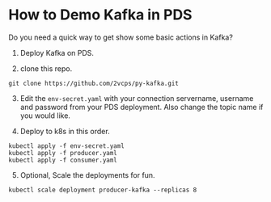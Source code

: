 # How to Demo Kafka in PDS
Do you need a quick way to get show some basic actions in Kafka?

1. Deploy Kafka on PDS.

2. clone this repo.
```
git clone https://github.com/2vcps/py-kafka.git
```

3. Edit the `env-secret.yaml` with your connection servername, username and password from your PDS deployment. Also change the topic name if you would like.

4. Deploy to k8s in this order.
```
kubectl apply -f env-secret.yaml
kubectl apply -f producer.yaml
kubectl apply -f consumer.yaml
```

5. Optional, Scale the deployments for fun.
```
kubectl scale deployment producer-kafka --replicas 8
```
